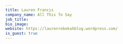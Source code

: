```yaml
---
title: Lauren Francis
company_name: All This To Say
job_title: 
bio_image: 
website: https://laurenrebekahblog.wordpress.com/
is_guest: true
---
```



